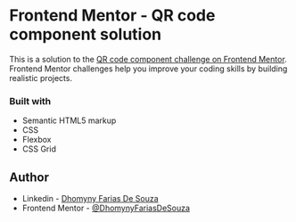 # Frontend Mentor - QR code component solution

This is a solution to the [QR code component challenge on Frontend Mentor](https://www.frontendmentor.io/challenges/qr-code-component-iux_sIO_H). Frontend Mentor challenges help you improve your coding skills by building realistic projects. 


### Built with

- Semantic HTML5 markup
- CSS 
- Flexbox
- CSS Grid

## Author

- Linkedin - [Dhomyny Farias De Souza](https://linkedin.com/in/dhomyny-farias-dev)
- Frontend Mentor - [@DhomynyFariasDeSouza](https://www.frontendmentor.io/profile/DhomynyFariasDeSouza)

